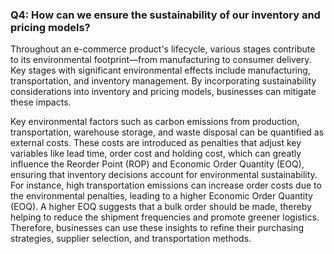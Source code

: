### Q4: How can we ensure the sustainability of our inventory and pricing models?

Throughout an e-commerce product's lifecycle, various stages contribute to its environmental footprint—from
manufacturing to consumer delivery. Key stages with significant environmental effects include manufacturing,
transportation, and inventory management. By incorporating sustainability considerations into inventory and pricing
models, businesses can mitigate these impacts.

Key environmental factors such as carbon emissions from production, transportation, warehouse storage, and waste
disposal can be quantified as external costs. These costs are introduced as penalties that adjust key variables like
lead time, order cost and holding cost, which can greatly influence the Reorder Point (ROP) and Economic Order
Quantity (EOQ), ensuring that inventory decisions account for environmental sustainability.
For instance, high transportation emissions can increase order costs due to the environmental penalties, leading to a
higher Economic Order Quantity (EOQ). A higher EOQ suggests that a bulk order should be made, thereby helping to reduce
the shipment frequencies and promote greener logistics. Therefore, businesses can use these insights to refine their
purchasing strategies, supplier selection, and transportation methods.
